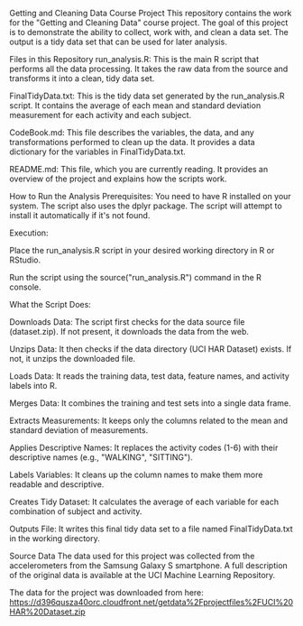 Getting and Cleaning Data Course Project
This repository contains the work for the "Getting and Cleaning Data" course project. The goal of this project is to demonstrate the ability to collect, work with, and clean a data set. The output is a tidy data set that can be used for later analysis.

Files in this Repository
run_analysis.R: This is the main R script that performs all the data processing. It takes the raw data from the source and transforms it into a clean, tidy data set.

FinalTidyData.txt: This is the tidy data set generated by the run_analysis.R script. It contains the average of each mean and standard deviation measurement for each activity and each subject.

CodeBook.md: This file describes the variables, the data, and any transformations performed to clean up the data. It provides a data dictionary for the variables in FinalTidyData.txt.

README.md: This file, which you are currently reading. It provides an overview of the project and explains how the scripts work.

How to Run the Analysis
Prerequisites: You need to have R installed on your system. The script also uses the dplyr package. The script will attempt to install it automatically if it's not found.

Execution:

Place the run_analysis.R script in your desired working directory in R or RStudio.

Run the script using the source("run_analysis.R") command in the R console.

What the Script Does:

Downloads Data: The script first checks for the data source file (dataset.zip). If not present, it downloads the data from the web.

Unzips Data: It then checks if the data directory (UCI HAR Dataset) exists. If not, it unzips the downloaded file.

Loads Data: It reads the training data, test data, feature names, and activity labels into R.

Merges Data: It combines the training and test sets into a single data frame.

Extracts Measurements: It keeps only the columns related to the mean and standard deviation of measurements.

Applies Descriptive Names: It replaces the activity codes (1-6) with their descriptive names (e.g., "WALKING", "SITTING").

Labels Variables: It cleans up the column names to make them more readable and descriptive.

Creates Tidy Dataset: It calculates the average of each variable for each combination of subject and activity.

Outputs File: It writes this final tidy data set to a file named FinalTidyData.txt in the working directory.

Source Data
The data used for this project was collected from the accelerometers from the Samsung Galaxy S smartphone. A full description of the original data is available at the UCI Machine Learning Repository.

The data for the project was downloaded from here: https://d396qusza40orc.cloudfront.net/getdata%2Fprojectfiles%2FUCI%20HAR%20Dataset.zip
